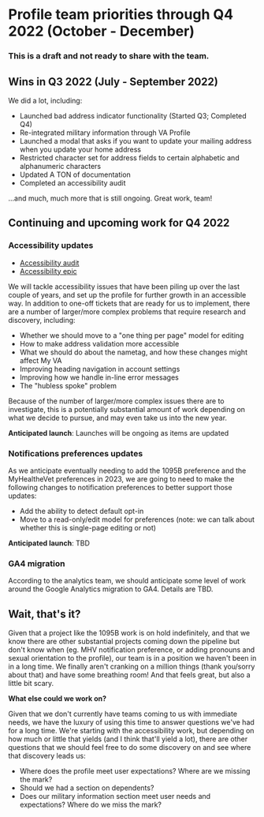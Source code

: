 # Profile team priorities through Q4 2022 (October - December)

### This is a draft and not ready to share with the team.

## Wins in Q3 2022 (July - September 2022)

We did a lot, including:

- Launched bad address indicator functionality (Started Q3; Completed Q4)
- Re-integrated military information through VA Profile
- Launched a modal that asks if you want to update your mailing address when you update your home address
- Restricted character set for address fields to certain alphabetic and alphanumeric characters
- Updated A TON of documentation
- Completed an accessibility audit

...and much, much more that is still ongoing. Great work, team!

## Continuing and upcoming work for Q4 2022 

### Accessibility updates

- [Accessibility audit](https://github.com/department-of-veterans-affairs/va.gov-team/blob/master/products/identity-personalization/profile/accessibility/accessibility-audit-updates.md)
- [Accessibility epic](https://github.com/department-of-veterans-affairs/va.gov-team/issues/46756)

We will tackle accessibility issues that have been piling up over the last couple of years, and set up the profile for further growth in an accessible way. In addition to one-off tickets that are ready for us to implement, there are a number of larger/more complex problems that require research and discovery, including:

-  Whether we should move to a "one thing per page" model for editing
-  How to make address validation more accessible
-  What we should do about the nametag, and how these changes might affect My VA
-  Improving heading navigation in account settings
-  Improving how we handle in-line error messages
-  The "hubless spoke" problem

Because of the number of larger/more complex issues there are to investigate, this is a potentially substantial amount of work depending on what we decide to pursue, and may even take us into the new year.

**Anticipated launch**: Launches will be ongoing as items are updated

### Notifications preferences updates

As we anticipate eventually needing to add the 1095B preference and the MyHealtheVet preferences in 2023, we are going to need to make the following changes to notification preferences to better support those updates:

- Add the ability to detect default opt-in
- Move to a read-only/edit model for preferences (note: we can talk about whether this is single-page editing or not) 

**Anticipated launch**: TBD

### GA4 migration

According to the analytics team, we should anticipate some level of work around the Google Analytics migration to GA4. Details are TBD.

## Wait, that's it?

Given that a project like the 1095B work is on hold indefinitely, and that we know there are other substantial projects coming down the pipeline but don't know when (eg. MHV notification preference, or adding pronouns and sexual orientation to the profile), our team is in a position we haven't been in in a long time. We finally aren't cranking on a million things (thank you/sorry about that) and have some breathing room! And that feels great, but also a little bit scary.

**What else could we work on?**

Given that we don't currently have teams coming to us with immediate needs, we have the luxury of using this time to answer questions we've had for a long time. We're starting with the accessibility work, but depending on how much or little that yields (and I think that'll yield a lot), there are other questions that we should feel free to do some discovery on and see where that discovery leads us:

- Where does the profile meet user expectations? Where are we missing the mark?
- Should we had a section on dependents?
- Does our military information section meet user needs and expectations? Where do we miss the mark?
